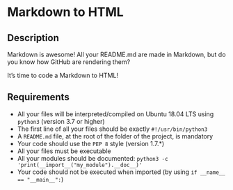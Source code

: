 # Markdown to HTML

## Description
Markdown is awesome! All your README.md are made in Markdown, but do you know how GitHub are rendering them?

It’s time to code a Markdown to HTML!

## Requirements
- All your files will be interpreted/compiled on Ubuntu 18.04 LTS using ```python3``` (version 3.7 or higher)
- The first line of all your files should be exactly ```#!/usr/bin/python3```
- A ```README.md``` file, at the root of the folder of the project, is mandatory
- Your code should use the ```PEP 8``` style (version 1.7.*)
- All your files must be executable
- All your modules should be documented: ```python3 -c 'print(__import__("my_module").__doc__)'```
- Your code should not be executed when imported (by using ```if __name__ == "__main__":```)
